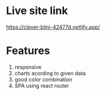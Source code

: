 # Live site link

https://clever-blini-42477d.netlify.app/

# Features
 
 1. responsive
 2. charts acording to given data
 3. good color combination
 4. SPA using react router